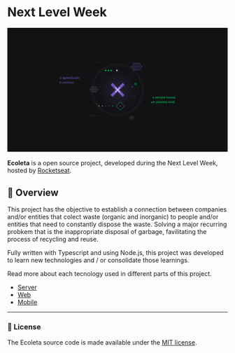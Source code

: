 # Next Level Week

![Example 1](/assets/1920x1080.jpg)

**Ecoleta** is a open source project, developed during the Next Level Week, hosted by [Rocketseat](https://rocketseat.com.br).

## 🚀 Overview

This project has the objective to establish a connection between companies and/or entities that colect waste (organic and inorganic) to people and/or entities that need to constantly dispose the waste. Solving a major recurring probkem that is the inappropriate disposal of garbage, favilitating the process of recycling and reuse.


Fully written with Typescript and using Node.js, this project was developed to learn new technologies and / or consolidate those learnings.

Read more about each tecnology used in different parts of this project.
- [Server](/server/)
- [Web](/web/)
- [Mobile](/mobile/)

----
### 📃 License

The Ecoleta source code is made available under the [MIT license](LICENSE).